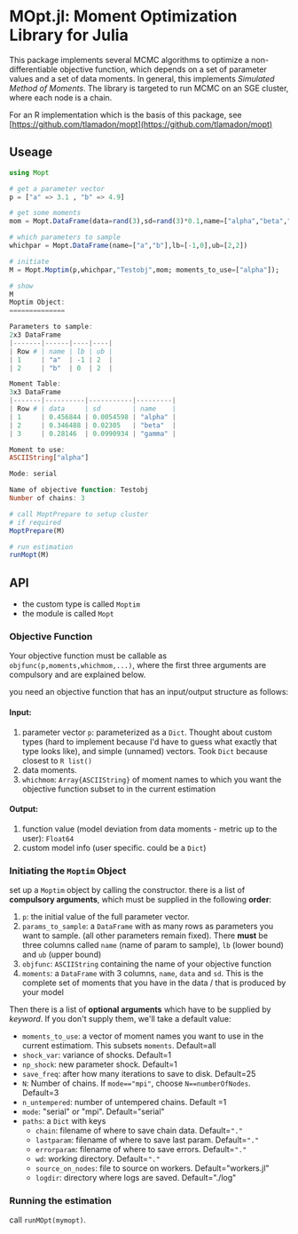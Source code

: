 

# MOpt.jl: Moment Optimization Library for Julia

This package implements several MCMC algorithms to optimize a non-differentiable objective function, which depends on a set of parameter values and a set of data moments. In general, this implements *Simulated Method of Moments*. The library is targeted to run MCMC on an SGE cluster, where each node is a chain.

For an R implementation which is the basis of this package, see [https://github.com/tlamadon/mopt](https://github.com/tlamadon/mopt)

## Useage

```julia
using Mopt

# get a parameter vector
p = ["a" => 3.1 , "b" => 4.9]

# get some moments
mom = Mopt.DataFrame(data=rand(3),sd=rand(3)*0.1,name=["alpha","beta","gamma"])

# which parameters to sample
whichpar = Mopt.DataFrame(name=["a","b"],lb=[-1,0],ub=[2,2])

# initiate
M = Mopt.Moptim(p,whichpar,"Testobj",mom; moments_to_use=["alpha"]);

# show
M
Moptim Object:
==============

Parameters to sample:
2x3 DataFrame
|-------|------|----|----|
| Row # | name | lb | ub |
| 1     | "a"  | -1 | 2  |
| 2     | "b"  | 0  | 2  |

Moment Table:
3x3 DataFrame
|-------|----------|-----------|---------|
| Row # | data     | sd        | name    |
| 1     | 0.456844 | 0.0054598 | "alpha" |
| 2     | 0.346488 | 0.02305   | "beta"  |
| 3     | 0.28146  | 0.0990934 | "gamma" |

Moment to use:
ASCIIString["alpha"]

Mode: serial

Name of objective function: Testobj
Number of chains: 3

# call MoptPrepare to setup cluster
# if required
MoptPrepare(M)

# run estimation
runMopt(M)
```

## API

* the custom type is called `Moptim`
* the module is called `Mopt`

### Objective Function

Your objective function must be callable as `objfunc(p,moments,whichmom,...)`, where the first three arguments are compulsory and are explained below.

you need an objective function that has an input/output structure as follows:

#### Input: 

1. parameter vector `p`: parameterized as a `Dict`. Thought about custom types (hard to implement because I'd have to guess what exactly that type looks like), and simple (unnamed) vectors. Took `Dict` because closest to `R list()`
2. data moments. 
3. `whichmom`: `Array{ASCIIString}` of moment names to which you want the objective function subset to in the current estimation

#### Output: 
1. function value (model deviation from data moments - metric up to the user): `Float64`
2. custom model info (user specific. could be a `Dict`)

### Initiating the `Moptim` Object

set up a `Moptim` object by calling the constructor. there is a list of **compulsory arguments**, which must be supplied in the following **order**: 

1. `p`: the initial value of the full parameter vector.
2. `params_to_sample`: a `DataFrame` with as many rows as parameters you want to sample. (all other parameters remain fixed). There **must** be three columns called `name` (name of param to sample), `lb` (lower bound) and `ub` (upper bound)
3. `objfunc`: `ASCIIString` containing the name of your objective function
4. `moments`: a `DataFrame` with 3 columns, `name`, `data` and `sd`. This is the complete set of moments that you have in the data / that is produced by your model

Then there is a list of **optional arguments** which have to be supplied by *keyword*. If you don't supply them, we'll take a default value:

* `moments_to_use`: a vector of moment names you want to use in the current estimatiom. This subsets `moments`. Default=all
* `shock_var`: variance of shocks. Default=1 
* `np_shock`: new parameter shock. Default=1
* `save_freq`: after how many iterations to save to disk. Default=25
* `N`: Number of chains. If `mode=="mpi"`, choose `N==numberOfNodes`. Default=3
* `n_untempered`: number of untempered chains. Default =1
* `mode`: "serial" or "mpi". Default="serial"
* `paths`: a `Dict` with keys
	* `chain`: filename of where to save chain data. Default=`"."`
	* `lastparam`: filename of where to save last param. Default=`"."`
	* `errorparam`: filename of where to save errors. Default=`"."`
	* `wd`: working directory. Default=`"."`
	* `source_on_nodes`: file to source on workers. Default="workers.jl"
	* `logdir`: directory where logs are saved. Default="./log"



### Running the estimation

call `runMOpt(mymopt)`.






